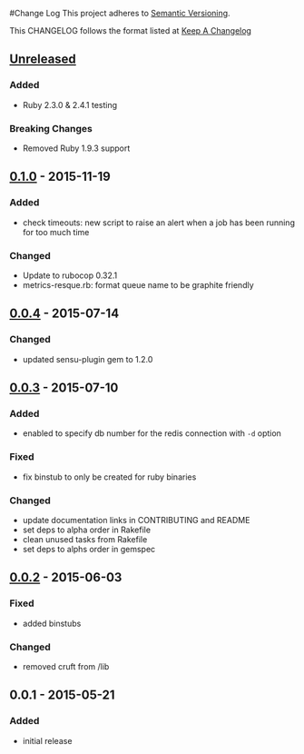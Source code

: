 #Change Log
This project adheres to [Semantic Versioning](http://semver.org/).

This CHANGELOG follows the format listed at [Keep A Changelog](http://keepachangelog.com/)

## [Unreleased]
### Added
- Ruby 2.3.0 & 2.4.1 testing

### Breaking Changes
- Removed Ruby 1.9.3 support

## [0.1.0] - 2015-11-19
### Added
- check timeouts: new script to raise an alert when a job has been running for too much time

### Changed
- Update to rubocop 0.32.1
- metrics-resque.rb: format queue name to be graphite friendly

## [0.0.4] - 2015-07-14
### Changed
- updated sensu-plugin gem to 1.2.0

## [0.0.3] - 2015-07-10
### Added
- enabled to specify db number for the redis connection with `-d` option

### Fixed
- fix binstub to only be created for ruby binaries

### Changed
- update documentation links in CONTRIBUTING and README
- set deps to alpha order in Rakefile
- clean unused tasks from Rakefile
- set deps to alphs order in gemspec

## [0.0.2] - 2015-06-03
### Fixed
- added binstubs

### Changed
- removed cruft from /lib

## 0.0.1 - 2015-05-21
### Added
- initial release

[Unreleased]: https://github.com/sensu-plugins/sensu-plugins-resque/compare/0.1.0...HEAD
[0.1.0]: https://github.com/sensu-plugins/sensu-plugins-resque/compare/0.0.4...0.1.0
[0.0.4]: https://github.com/sensu-plugins/sensu-plugins-resque/compare/0.0.3...0.0.4
[0.0.3]: https://github.com/sensu-plugins/sensu-plugins-resque/compare/0.0.2...0.0.3
[0.0.2]: https://github.com/sensu-plugins/sensu-plugins-resque/compare/0.0.1...0.0.2
